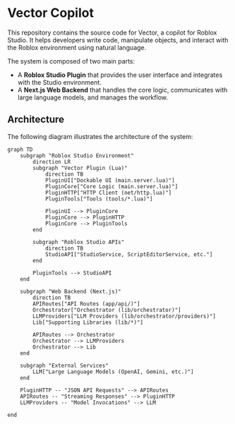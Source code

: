 # Vector Copilot

This repository contains the source code for Vector, a copilot for Roblox Studio. It helps developers write code, manipulate objects, and interact with the Roblox environment using natural language.

The system is composed of two main parts:
- A **Roblox Studio Plugin** that provides the user interface and integrates with the Studio environment.
- A **Next.js Web Backend** that handles the core logic, communicates with large language models, and manages the workflow.

## Architecture

The following diagram illustrates the architecture of the system:

```mermaid
graph TD
    subgraph "Roblox Studio Environment"
        direction LR
        subgraph "Vector Plugin (Lua)"
            direction TB
            PluginUI["Dockable UI (main.server.lua)"]
            PluginCore["Core Logic (main.server.lua)"]
            PluginHTTP["HTTP Client (net/http.lua)"]
            PluginTools["Tools (tools/*.lua)"]

            PluginUI --> PluginCore
            PluginCore --> PluginHTTP
            PluginCore --> PluginTools
        end

        subgraph "Roblox Studio APIs"
            direction TB
            StudioAPI["StudioService, ScriptEditorService, etc."]
        end

        PluginTools --> StudioAPI
    end

    subgraph "Web Backend (Next.js)"
        direction TB
        APIRoutes["API Routes (app/api/)"]
        Orchestrator["Orchestrator (lib/orchestrator)"]
        LLMProviders["LLM Providers (lib/orchestrator/providers)"]
        Lib["Supporting Libraries (lib/*)"]

        APIRoutes --> Orchestrator
        Orchestrator --> LLMProviders
        Orchestrator --> Lib
    end

    subgraph "External Services"
        LLM["Large Language Models (OpenAI, Gemini, etc.)"]
    end

    PluginHTTP -- "JSON API Requests" --> APIRoutes
    APIRoutes -- "Streaming Responses" --> PluginHTTP
    LLMProviders -- "Model Invocations" --> LLM

end
```
